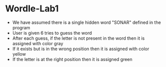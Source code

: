 # Wordle-Lab1
- We have assumed there is a single hidden word "SONAR" defined in the program
- User is given 6 tries to guess the word
- After each guess, if the letter is not present in the word then it is assigned with color gray
- If it exists but is in the wrong position then it is assigned with color yellow
- If the letter is at the right position then it is assigned green  
